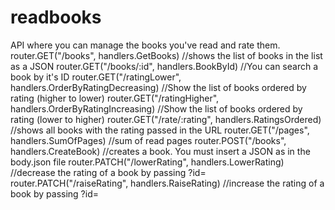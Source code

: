# readbooks
API where you can manage the books you've read and rate them.
  router.GET("/books", handlers.GetBooks) //shows the list of books in the list as a JSON
	router.GET("/books/:id", handlers.BookById) //You can search a book by it's ID
	router.GET("/ratingLower", handlers.OrderByRatingDecreasing) //Show the list of books ordered by rating (higher to lower)
	router.GET("/ratingHigher", handlers.OrderByRatingIncreasing) //Show the list of books ordered by rating (lower to higher)
	router.GET("/rate/:rating", handlers.RatingsOrdered) //shows all books with the rating passed in the URL
	router.GET("/pages", handlers.SumOfPages) //sum of read pages
	router.POST("/books", handlers.CreateBook) //creates a book. You must insert a JSON as in the body.json file
	router.PATCH("/lowerRating", handlers.LowerRating) //decrease the rating of a book by passing ?id=<id>
	router.PATCH("/raiseRating", handlers.RaiseRating) //increase the rating of a book by passing ?id=<id>

